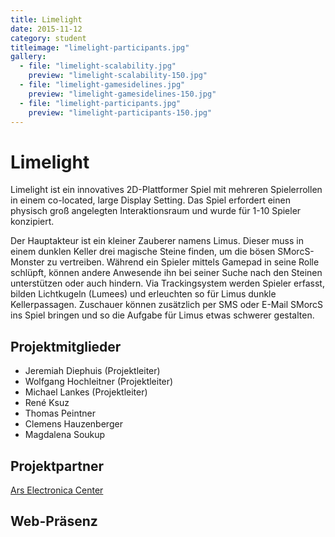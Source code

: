 ```yaml
---
title: Limelight
date: 2015-11-12
category: student
titleimage: "limelight-participants.jpg"
gallery:
  - file: "limelight-scalability.jpg"
    preview: "limelight-scalability-150.jpg"
  - file: "limelight-gamesidelines.jpg"
    preview: "limelight-gamesidelines-150.jpg"
  - file: "limelight-participants.jpg"
    preview: "limelight-participants-150.jpg"
---
```


# Limelight

Limelight ist ein innovatives 2D-Plattformer Spiel mit mehreren Spielerrollen in einem co-located, large Display Setting. Das Spiel erfordert einen physisch groß angelegten Interaktionsraum und wurde für 1-10 Spieler konzipiert.

Der Hauptakteur ist ein kleiner Zauberer namens Limus. Dieser muss in einem dunklen Keller drei magische Steine finden, um die bösen SMorcS-Monster zu vertreiben. Während ein Spieler mittels Gamepad in seine Rolle schlüpft, können andere Anwesende ihn bei seiner Suche nach den Steinen unterstützen oder auch hindern. Via Trackingsystem werden Spieler erfasst, bilden Lichtkugeln (Lumees) und erleuchten so für Limus dunkle Kellerpassagen. Zuschauer können zusätzlich per SMS oder E-Mail SMorcS ins Spiel bringen und so die Aufgabe für Limus etwas schwerer gestalten.


## Projektmitglieder

* Jeremiah Diephuis (Projektleiter)
* Wolfgang Hochleitner (Projektleiter)
* Michael Lankes (Projektleiter)
* René Ksuz
* Thomas Peintner
* Clemens Hauzenberger
* Magdalena Soukup


## Projektpartner

[Ars Electronica Center](http://pie.fh-hagenberg.at/projekte/student-projects/limelight/www.aec.at)

## Web-Präsenz
